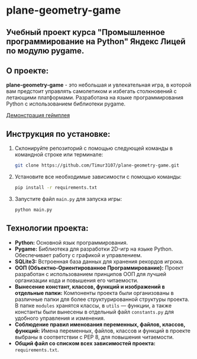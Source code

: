 # plane-geometry-game

## Учебный проект курса "Промышленное программирование на Python" Яндекс Лицей по модулю pygame.

## **О проекте:**
**plane-geometry-game** - это небольшая и увлекательная игра, в которой вам предстоит управлять самолетиком и избегать столкновений с летающими платформами. Разработана на языке программирования Python с использованием библиотеки pygame.

[Демонстрация геймплея](https://imgur.com/a/CBomsKa)

## **Инструкция по установке:**


1. Склонируйте репозиторий с помощью следующей команды в командной строке или терминале:
   ```bash
   git clone https://github.com/Timur3107/plane-geometry-game.git
   ```




2. Установите все необходимые зависимости с помощью команды:
   ```bash
   pip install -r requirements.txt
   ```


3. Запустите файл `main.py` для запуска игры:
   ```bash
   python main.py
   ```

## **Технологии проекта:**

- **Python:** Основной язык программирования.
- **Pygame:** Библиотека для разработки 2D-игр на языке Python. Обеспечивает работу с графикой и управлением.
- **SQLite3:** Встроенная база данных для хранения рекордов игрока.
- **ООП (Объектно-Ориентированное Программирование):** Проект разработан с использованием принципов ООП для лучшей организации кода и повышения его читаемости.
- **Вынесение констант, классов, функций и изображений в отдельные папки:** Компоненты проекта были организованы в различные папки для более структурированной структуры проекта. В папке `modules` хранятся классы, в `utils` — функции, а также константы были вынесены в отдельный файл `constants.py` для удобного управления и изменения.
- **Соблюдение правил именования переменных, файлов, классов, функций:** Имена переменных, файлов, классов и функций в проекте выбраны в соответствии с PEP 8, для повышения читаемости.
- **Общий файл со списком всех зависимостей проекта:** `requirements.txt`.

